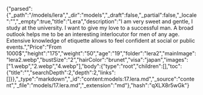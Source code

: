 {"parsed":{"_path":"/models/lera","_dir":"models","_draft":false,"_partial":false,"_locale":"","_empty":true,"title":"Lera","description":"I am very sweet and gentle, I study at the university. I want to give my love to a successful man. A broad outlook helps me to be an interesting interlocutor for men of any age. Extensive knowledge of etiquette allows to feel confident at social or public events.","Price":"From 1000$","height":"175","weight":"50","age":"19","folder":"lera2","mainImage":"lera2.webp","bustSize":"2","hairColor":"brunet","visa":"japan","images":["1.webp","2.webp","4.webp"],"body":{"type":"root","children":[],"toc":{"title":"","searchDepth":2,"depth":2,"links":[]}},"_type":"markdown","_id":"content:models:17.lera.md","_source":"content","_file":"models/17.lera.md","_extension":"md"},"hash":"qXLX8r5wGk"}
